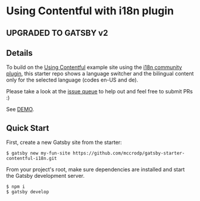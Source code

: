 # Using Contentful with i18n plugin

## **UPGRADED TO GATSBY v2**

## Details
To build on the [Using Contentful](https://github.com/gatsbyjs/gatsby/tree/master/examples/using-contentful) example site using the [i18n community plugin](https://github.com/angeloocana/gatsby-plugin-i18n), this starter repo shows a language switcher and the bilingual content only for the selected language (codes en-US and de).

Please take a look at the [issue queue](https://github.com/mccrodp/gatsby-contentful-i18n) to help out and feel free to submit PRs :)

See [DEMO](https://gatsby-starter-contentful-i18n.netlify.com/).

## Quick Start
First, create a new Gatsby site from the starter:

```$ gatsby new my-fun-site https://github.com/mccrodp/gatsby-starter-contentful-i18n.git```

From your project's root, make sure dependencies are installed and start the Gatsby development server.

```$ npm i```  
```$ gatsby develop```